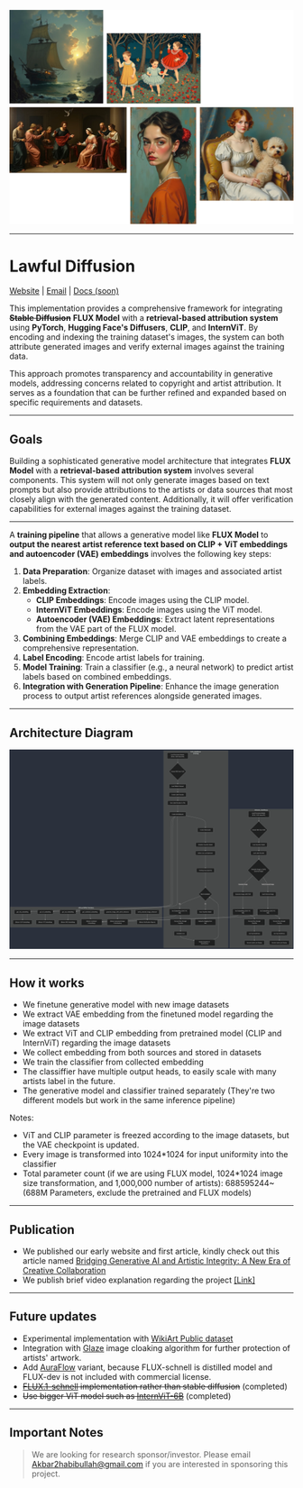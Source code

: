 ![hero](github.webp)

---

# Lawful Diffusion
[Website](https://www.lawfuldiffusion.my.id/) | [Email](mailto:akbar2habibullah@gmail.com) | [Docs (soon)](#)

This implementation provides a comprehensive framework for integrating ~~**Stable Diffusion**~~ **FLUX Model** with a **retrieval-based attribution system** using **PyTorch**, **Hugging Face's Diffusers**, **CLIP**, and **InternViT**. By encoding and indexing the training dataset's images, the system can both attribute generated images and verify external images against the training data.

This approach promotes transparency and accountability in generative models, addressing concerns related to copyright and artist attribution. It serves as a foundation that can be further refined and expanded based on specific requirements and datasets.

---

## Goals

Building a sophisticated generative model architecture that integrates **FLUX Model** with a **retrieval-based attribution system** involves several components. This system will not only generate images based on text prompts but also provide attributions to the artists or data sources that most closely align with the generated content. Additionally, it will offer verification capabilities for external images against the training dataset.

---

A **training pipeline** that allows a generative model like **FLUX Model** to **output the nearest artist reference text based on CLIP + ViT embeddings and autoencoder (VAE) embeddings** involves the following key steps:

1. **Data Preparation**: Organize dataset with images and associated artist labels.
2. **Embedding Extraction**:
   - **CLIP Embeddings**: Encode images using the CLIP model.
   - **InternViT Embeddings**: Encode images using the ViT model.
   - **Autoencoder (VAE) Embeddings**: Extract latent representations from the VAE part of the FLUX model.
3. **Combining Embeddings**: Merge CLIP and VAE embeddings to create a comprehensive representation.
4. **Label Encoding**: Encode artist labels for training.
5. **Model Training**: Train a classifier (e.g., a neural network) to predict artist labels based on combined embeddings.
6. **Integration with Generation Pipeline**: Enhance the image generation process to output artist references alongside generated images.

---

## Architecture Diagram

![Architecture Diagram](flowchart.png)

---

## How it works

- We finetune generative model with new image datasets
- We extract VAE embedding from the finetuned model regarding the image datasets
- We extract ViT and CLIP embedding from pretrained model (CLIP and InternViT) regarding the image datasets
- We collect embedding from both sources and stored in datasets
- We train the classifier from collected embedding
- The classiffier have multiple output heads, to easily scale with many artists label in the future.
- The generative model and classifier trained separately (They're two different models but work in the same inference pipeline)

Notes: 
- ViT and CLIP parameter is freezed according to the image datasets, but the VAE checkpoint is updated.
- Every image is transformed into 1024*1024 for input uniformity into the classifier 
- Total parameter count (if we are using FLUX model, 1024*1024 image size transformation, and 1,000,000 number of artists): 688595244~ (688M Parameters, exclude the pretrained and FLUX models)

---

## Publication

- We published our early website and first article, kindly check out this article named [Bridging Generative AI and Artistic Integrity: A New Era of Creative Collaboration](https://lawfuldiffusion.kreasof.my.id/article/bridging-generative-ai-and-artistic-integrity)
- We publish brief video explanation regarding the project [[Link]](https://youtu.be/rL8eNZdQ7Y4?si=b2VhYLZKBTrNedWV)

---

## Future updates

- Experimental implementation with [WikiArt Public dataset](https://huggingface.co/datasets/huggan/wikiart)
- Integration with [Glaze](https://glaze.cs.uchicago.edu/) image cloaking algorithm for further protection of artists' artwork.
- Add [AuraFlow](https://huggingface.co/fal/AuraFlow-v0.3) variant, because FLUX-schnell is distilled model and FLUX-dev is not included with commercial license.
- ~~[FLUX.1-schnell](https://huggingface.co/black-forest-labs/FLUX.1-schnell) implementation rather than stable diffusion~~ (completed)
- ~~Use bigger ViT model such as [InternViT-6B](https://huggingface.co/OpenGVLab/InternViT-6B-448px-V1-5)~~ (completed)

---

## Important Notes

> We are looking for research sponsor/investor. Please email Akbar2habibullah@gmail.com if you are interested in sponsoring this project.
